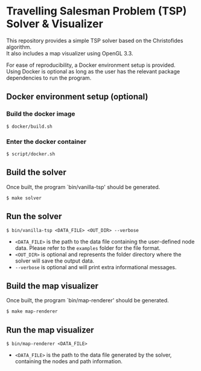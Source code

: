 # Travelling Salesman Problem (TSP) Solver & Visualizer 
This repository provides a simple TSP solver based on the Christofides algorithm.<br>
It also includes a map visualizer using OpenGL 3.3.<br>

For ease of reproducibility, a Docker environment setup is provided.<br>
Using Docker is optional as long as the user has the relevant package dependencies to run the program.<br>

## Docker environment setup (optional)
### Build the docker image
```shell
$ docker/build.sh
```
### Enter the docker container
```shell
$ script/docker.sh
```
## Build the solver
Once built, the program `bin/vanilla-tsp' should be generated.<br>
```shell
$ make solver
```
## Run the solver
```shell
$ bin/vanilla-tsp <DATA_FILE> <OUT_DIR> --verbose
```
- `<DATA_FILE>` is the path to the data file containing the user-defined node data.
Please refer to the `examples` folder for the file format.
- `<OUT_DIR>` is optional and represents the folder directory where the solver will save the output data.
- `--verbose` is optional and will print extra informational messages.

## Build the map visualizer
Once built, the program `bin/map-renderer' should be generated.<br>
```shell
$ make map-renderer
```
## Run the map visualizer
```shell
$ bin/map-renderer <DATA_FILE>
```
- `<DATA_FILE>` is the path to the data file generated by the solver, containing the nodes and path information.
